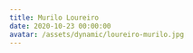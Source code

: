 ```yaml
---
title: Murilo Loureiro
date: 2020-10-23 00:00:00
avatar: /assets/dynamic/loureiro-murilo.jpg
---
```

